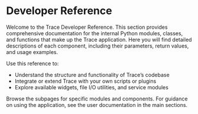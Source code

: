 # Developer Reference

Welcome to the Trace Developer Reference.
This section provides comprehensive documentation for the internal Python modules, classes, and functions that make up the Trace application.
Here you will find detailed descriptions of each component, including their parameters, return values, and usage examples.

Use this reference to:

- Understand the structure and functionality of Trace’s codebase
- Integrate or extend Trace with your own scripts or plugins
- Explore available widgets, file I/O utilities, and service modules

Browse the subpages for specific modules and components.
For guidance on using the application, see the user documentation in the main sections.

